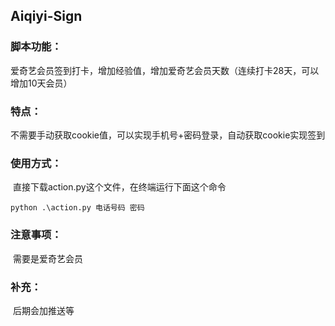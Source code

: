 ## **Aiqiyi-Sign**


### 脚本功能：

​	爱奇艺会员签到打卡，增加经验值，增加爱奇艺会员天数（连续打卡28天，可以增加10天会员）

### 特点：

​	不需要手动获取cookie值，可以实现手机号+密码登录，自动获取cookie实现签到

### 使用方式：

​	直接下载action.py这个文件，在终端运行下面这个命令

```shell
python .\action.py 电话号码 密码
```

### 注意事项：

​    需要是爱奇艺会员

### 补充：

​	后期会加推送等
